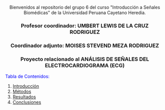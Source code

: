 <div align="center">

Bienvenidos al repositorio del grupo 6 del curso "Introducción a Señales Biomédicas" de la Universidad Peruana Cayetano Heredia.  

### Profesor coordinador: UMBERT LEWIS DE LA CRUZ RODRIGUEZ  
### Coordinador adjunto: MOISES STEVEND MEZA RODRIGUEZ  
### Proyecto relacionado al ANÁLISIS DE SEÑALES DEL ELECTROCARDIOGRAMA (ECG)  
</div>

<span style="color:blue">Tabla de Contenidos:</span>
1. [Introducción](#introducción)
2. [Métodos](#métodos)
3. [Resultados](#resultados)
4. [Conclusiones](#conclusiones)





